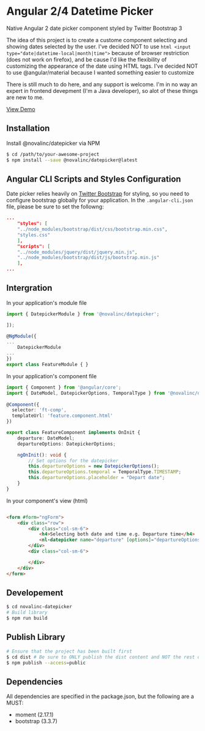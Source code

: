 # Angular 2/4 Datetime Picker

Native Angular 2 date picker component styled by Twitter Bootstrap 3

The idea of this project is to create a custome component selecting and showing dates selected by the user.
I've decided NOT to use ```html <input type="date|datetime-local|month|time">``` because of browser restriction (does not work on firefox), and be cause I'd like the flexibility of customizing the appearance of the date using HTML tags.
I've decided NOT to use @angular/material because I wanted something easier to customize

There is still much to do here, and any support is welcome.
I'm in no way an expert in frontend devepment (I'm a Java developer), so alot of these things are new to me.

[View Demo](https://novalinc.github.io/demos)

## Installation
Install @novalinc/datepicker via NPM

```bash
$ cd /path/to/your-awesome-project
$ npm install --save @novalinc/datepicker@latest

```
## Angular CLI Scripts and Styles Configuration
Date picker relies heavily on [Twitter Bootstrap](http://getbootstrap.com/getting-started/#download) for styling, so you need to configure bootstrap globally for your application.
In the ```.angular-cli.json``` file, please be sure to set the followng:

```json
...
    "styles": [
    "../node_modules/bootstrap/dist/css/bootstrap.min.css",
    "styles.css"
    ],
    "scripts": [
    "../node_modules/jquery/dist/jquery.min.js",
    "../node_modules/bootstrap/dist/js/bootstrap.min.js"
    ],
...
```

## Intergration

In your application's module file

```typescript
import { DatepickerModule } from '@novalinc/datepicker';

]);

@NgModule({
...
    DatepickerModule
...
})
export class FeatureModule { }
```
In your application's component file
```typescript
import { Component } from '@angular/core';
import { DateModel, DatepickerOptions, TemporalType } from '@novalinc/datepicker';
 
@Component({
  selector: 'ft-comp',
  templateUrl: 'feature.component.html'
})

export class FeatureComponent implements OnInit {
    departure: DateModel;
    departureOptions: DatepickerOptions;

    ngOnInit(): void {
        // Set options for the datepicker
        this.departureOptions = new DatepickerOptions();
        this.departureOptions.temporal = TemporalType.TIMESTAMP; 
        this.departureOptions.placeholder = "Depart date";
    }
}
```
In your component's view (html)
```html

<form #form="ngForm"> 
    <div class="row">
        <div class="col-sm-6">
            <h4>Selecting both date and time e.g. Departure time</h4>
            <nl-datepicker name="departure" [options]="departureOptions" [(ngModel)]="departure"></nl-datepicker>
        </div>
        <div class="col-sm-6">

        </div>
    </div>
</form>

```

## Developement

```bash
$ cd novalinc-datepicker
# Build library
$ npm run build
```

## Publish Library

```bash
# Ensure that the project has been built first
$ cd dist # Be sure to ONLY publish the dist content and NOT the rest of the project
$ npm publish --access=public
```

## Dependencies
All dependencies are specified in the package.json, but the following are a MUST:
* moment (2.17.1)
* bootstrap (3.3.7)
